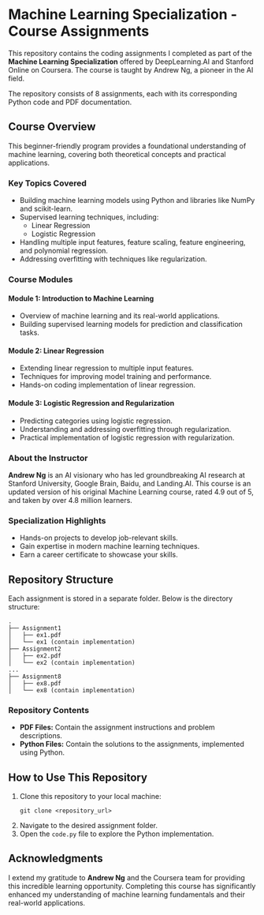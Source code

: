 # Machine Learning Specialization - Course Assignments

This repository contains the coding assignments I completed as part of the **Machine Learning Specialization** offered by DeepLearning.AI and Stanford Online on Coursera. The course is taught by Andrew Ng, a pioneer in the AI field. 

The repository consists of 8 assignments, each with its corresponding Python code and PDF documentation.

## Course Overview
This beginner-friendly program provides a foundational understanding of machine learning, covering both theoretical concepts and practical applications. 

### Key Topics Covered
- Building machine learning models using Python and libraries like NumPy and scikit-learn.
- Supervised learning techniques, including:
  - Linear Regression
  - Logistic Regression
- Handling multiple input features, feature scaling, feature engineering, and polynomial regression.
- Addressing overfitting with techniques like regularization.

### Course Modules
#### **Module 1: Introduction to Machine Learning**
- Overview of machine learning and its real-world applications.
- Building supervised learning models for prediction and classification tasks.

#### **Module 2: Linear Regression**
- Extending linear regression to multiple input features.
- Techniques for improving model training and performance.
- Hands-on coding implementation of linear regression.

#### **Module 3: Logistic Regression and Regularization**
- Predicting categories using logistic regression.
- Understanding and addressing overfitting through regularization.
- Practical implementation of logistic regression with regularization.

### About the Instructor
**Andrew Ng** is an AI visionary who has led groundbreaking AI research at Stanford University, Google Brain, Baidu, and Landing.AI. This course is an updated version of his original Machine Learning course, rated 4.9 out of 5, and taken by over 4.8 million learners.

### Specialization Highlights
- Hands-on projects to develop job-relevant skills.
- Gain expertise in modern machine learning techniques.
- Earn a career certificate to showcase your skills.

## Repository Structure
Each assignment is stored in a separate folder. Below is the directory structure:

```
.
├── Assignment1
│   ├── ex1.pdf
│   └── ex1 (contain implementation)
├── Assignment2
│   ├── ex2.pdf
│   └── ex2 (contain implementation)
...
├── Assignment8
│   ├── ex8.pdf
│   └── ex8 (contain implementation)
```

### Repository Contents
- **PDF Files:** Contain the assignment instructions and problem descriptions.
- **Python Files:** Contain the solutions to the assignments, implemented using Python.

## How to Use This Repository
1. Clone this repository to your local machine:
   ```
   git clone <repository_url>
   ```
2. Navigate to the desired assignment folder.
3. Open the `code.py` file to explore the Python implementation.

## Acknowledgments
I extend my gratitude to **Andrew Ng** and the Coursera team for providing this incredible learning opportunity. Completing this course has significantly enhanced my understanding of machine learning fundamentals and their real-world applications.
